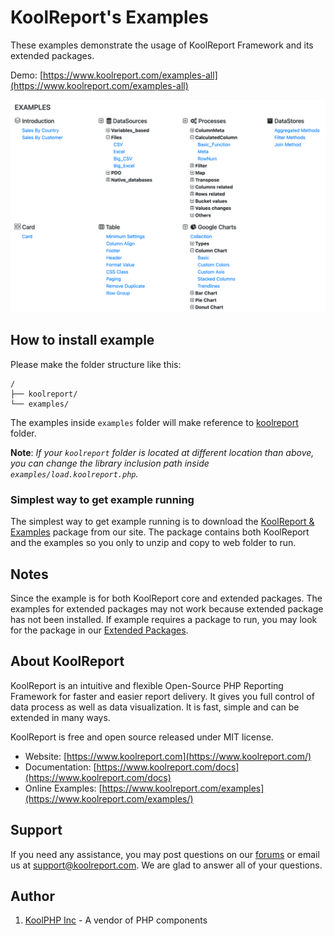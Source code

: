 # KoolReport's Examples

These examples demonstrate the usage of KoolReport Framework and its extended packages.

Demo: [https://www.koolreport.com/examples-all](https://www.koolreport.com/examples-all)

![examples-all](examples-all.png)

## How to install example

Please make the folder structure like this:

```
/
├── koolreport/
└── examples/
```

The examples inside `examples` folder will make reference to [koolreport](https://github.com/koolreport/core) folder.

__Note__: _If your `koolreport` folder is located at different location than above, you can change the library inclusion path inside `examples/load.koolreport.php`._


### Simplest way to get example running

The simplest way to get example running is to download the [KoolReport & Examples](https://www.koolreport.com/getting-started/#download) package from our site. The package contains both KoolReport and the examples so you only to unzip and copy to web folder to run.

## Notes

Since the example is for both KoolReport core and extended packages. The examples for extended packages may not work because extended package has not been installed. If example requires a package to run, you may look for the package in our [Extended Packages](https://www.koolreport.com/packages).

## About KoolReport

KoolReport is an intuitive and flexible Open-Source PHP Reporting Framework for faster and easier report delivery. It gives you full control of data process as well as data visualization. It is fast, simple and can be extended in many ways.

KoolReport is free and open source released under MIT license.

* Website: [https://www.koolreport.com](https://www.koolreport.com/)
* Documentation: [https://www.koolreport.com/docs](https://www.koolreport.com/docs)  
* Online Examples: [https://www.koolreport.com/examples](https://www.koolreport.com/examples/)

## Support

If you need any assistance, you may post questions on our [forums](https://www.koolreport.com/forum/topics) or email us at [support@koolreport.com](mailto:support@koolreport.com). We are glad to answer all of your questions.

## Author
1. [KoolPHP Inc](https://www.koolphp.net) - A vendor of PHP components
